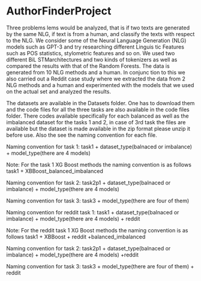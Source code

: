 # AuthorFinderProject
Three problems
lems would be analyzed, that is if two texts
 are generated by the same NLG, if text is from
 a human, and classify the texts with respect
 to the NLG. We consider some of the Neural
 Language Generation (NLG) models such as
 GPT-3 and try researching different Linguis
tic Features such as POS statistics, stylometric
 features and so on. We used two different BiL
STMarchitectures and two kinds of tokenizers
 as well as compared the results with that of the
 Random Forests. The data is generated from
 10 NLG methods and a human. In conjunc
tion to this we also carried out a Reddit case
 study where we extracted the data from 2 NLG
 methods and a human and experimented with
 the models that we used on the actual set and
 analyzed the results.



The datasets are available in the Datasets folder. One has to download them and the code files for all the three tasks are also available in the code files folder. There codes available specifically for each balanced as well as the imbalanced dataset for the tasks 1 and 2, in case of 3rd task the files are available but the dataset is made available in the zip format please unzip it before use. Also the see the naming convention for each file.

Naming convention for task 1: task1 + dataset_type(balnaced or imbalance) + model_type(there are 4 models) 

Note: For the task 1 XG Boost methods the naming convention is as follows task1 + XBBoost_balanced_imbalanced

Naming convention for task 2: task2p1 + dataset_type(balnaced or imbalance) + model_type(there are 4 models) 

Naming convention for task 3: task3 + model_type(there are four of them)

Naming convention for reddit task 1: task1 + dataset_type(balnaced or imbalance) + model_type(there are 4 models) + reddit

Note: For the reddit task 1 XG Boost methods the naming convention is as follows task1 + XBBoost + reddit +balanced_imbalanced

Naming convention for task 2: task2p1 + dataset_type(balnaced or imbalance) + model_type(there are 4 models) +reddit

Naming convention for task 3: task3 + model_type(there are four of them) + reddit
